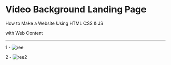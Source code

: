# Video Background Landing Page

How to Make a Website Using HTML CSS & JS

with Web Content

---

1 -
![ree](https://user-images.githubusercontent.com/75810064/205447427-3af7d0aa-b0cd-4991-8572-4241b741cc02.png)

2 - 
![ree2](https://user-images.githubusercontent.com/75810064/205447451-ff886b53-ab51-48f3-9b06-2c9358e8e63e.png)
